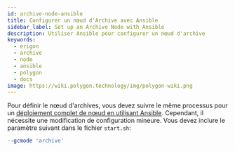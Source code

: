 ```yaml
---
id: archive-node-ansible
title: Configurer un nœud d'Archive avec Ansible
sidebar_label: Set up an Archive Node with Ansible
description: Utiliser Ansible pour configurer un nœud d'archive
keywords:
  - erigon
  - archive
  - node
  - ansible
  - polygon
  - docs
image: https://wiki.polygon.technology/img/polygon-wiki.png
---
```


Pour définir le nœud d'archives, vous devez suivre le même processus pour un [<ins>déploiement complet de nœud en utilisant Ansible</ins>](/docs/develop/network-details/full-node-deployment). Cependant, il nécessite une modification de configuration mineure. Vous devez inclure le paramètre suivant dans le fichier `start.sh`:

```makefile
--gcmode 'archive'
```
